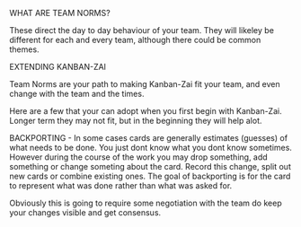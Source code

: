 WHAT ARE TEAM NORMS?

These direct the day to day behaviour of your team.  They will likeley be different for each and every team, although there could be common themes.

EXTENDING KANBAN-ZAI

Team Norms are your path to making Kanban-Zai fit your team, and even change with the team and the times.

Here are a few that your can adopt when you first begin with Kanban-Zai.  Longer term they may not fit, but in the beginning they will help alot.

BACKPORTING - In some cases cards are generally estimates (guesses) of what needs to be done.  You just dont know what you dont know sometimes.
However during the course of the work you may drop something, add something or change someting about the card.  Record this change, split out new cards
or combine existing ones.  The goal of backporting is for the card to represent what was done rather than what was asked for.

Obviously this is going to require some negotiation with the team do keep your changes visible and get consensus.
